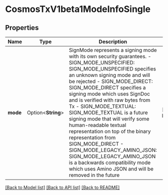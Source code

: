 # CosmosTxV1beta1ModeInfoSingle

## Properties

Name | Type | Description | Notes
------------ | ------------- | ------------- | -------------
**mode** | Option<**String**> | SignMode represents a signing mode with its own security guarantees.   - SIGN_MODE_UNSPECIFIED: SIGN_MODE_UNSPECIFIED specifies an unknown signing mode and will be rejected  - SIGN_MODE_DIRECT: SIGN_MODE_DIRECT specifies a signing mode which uses SignDoc and is verified with raw bytes from Tx  - SIGN_MODE_TEXTUAL: SIGN_MODE_TEXTUAL is a future signing mode that will verify some human-readable textual representation on top of the binary representation from SIGN_MODE_DIRECT  - SIGN_MODE_LEGACY_AMINO_JSON: SIGN_MODE_LEGACY_AMINO_JSON is a backwards compatibility mode which uses Amino JSON and will be removed in the future | [optional][default to Mode_UNSPECIFIED]

[[Back to Model list]](../README.md#documentation-for-models) [[Back to API list]](../README.md#documentation-for-api-endpoints) [[Back to README]](../README.md)



